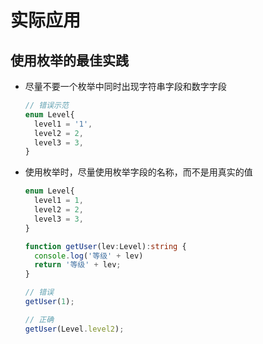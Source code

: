 # 实际应用

## 使用枚举的最佳实践

+ 尽量不要一个枚举中同时出现字符串字段和数字字段

  ```ts
  // 错误示范
  enum Level{
    level1 = '1',
    level2 = 2,
    level3 = 3,
  }
  ```

+ 使用枚举时，尽量使用枚举字段的名称，而不是用真实的值

  ```ts
  enum Level{
    level1 = 1,
    level2 = 2,
    level3 = 3,
  }

  function getUser(lev:Level):string {
    console.log('等级' + lev)
    return '等级' + lev;
  }

  // 错误
  getUser(1);

  // 正确
  getUser(Level.level2);
  ```
